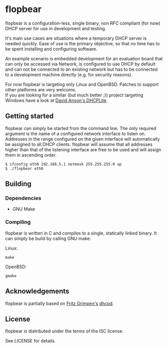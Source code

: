 # flopbear

flopbear is a configuration-less, single binary, non RFC compliant (for now) DHCP server for use in development and testing.

It's main use cases are situations where a temporary DHCP server is needed quickly. Ease of use is the primary objective, so that no time has to be spent installing and configuring software.

An example scenario is embedded development for an evaluation board that can only be accessed via Network, is configured to use DHCP by default and can not be connected to an existing network but has to be connected to a development machine directly (e.g. for security reasons).

For now flopbear is targeting only Linux and OpenBSD. Patches to support other platforms are very welcome.  
If you are looking for a similar (but much better ;)) project targeting Windows have a look at [David Anson's DHCPLite](https://github.com/DavidAnson/DHCPLite).


## Getting started

flopbear can simply be started from the command line. The only required argument is the name of a configured network interface to listen on. Addresses in the range configured on the given interface will automatically be assigned to all DHCP clients. flopbear will assume that all addresses higher than that of the listening interface are free to be used and will assign them in ascending order.

```shell
$ ifconfig eth0 192.168.5.1 netmask 255.255.255.0 up
$ ./flopbear eth0
```

## Building

### Dependencies

* GNU Make

### Compiling

flopbear is written in C and compiles to a single, statically linked binary. It can simply be build by calling GNU make:

Linux:
```shell
make
```

OpenBSD:
```shell
gmake
```

## Acknowledgements

flopbear is partially based on [Fritz Grimpen's](https://user.math.uni-bremen.de/~grimpen/) [dhcpd](https://github.com/fritz0705/dhcpd). 

## License

flopbear is distributed under the terms of the ISC license.

See LICENSE for details.

